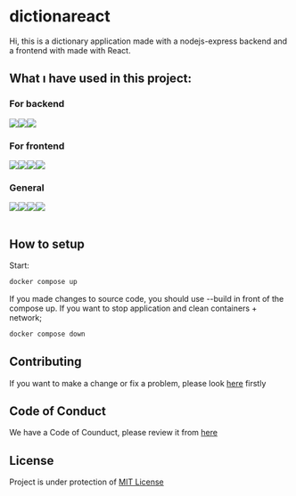 # dictionareact

Hi, this is a dictionary application made with a nodejs-express backend and a frontend with made with React. 

## What ı have used in this project:

### For backend
<div>
  <img src="https://img.shields.io/badge/MongoDB-4EA94B?style=for-the-badge&logo=mongodb&logoColor=white" /><img src="https://img.shields.io/badge/Express.js-404D59?style=for-the-badge"/><img src="https://img.shields.io/badge/node.js-6DA55F?style=for-the-badge&logo=node.js&logoColor=white"/ >
</div>

### For frontend
<div><img src="https://img.shields.io/badge/React-20232A?style=for-the-badge&logo=react&logoColor=61DAFB"/><img src="https://img.shields.io/badge/ESLint-4B3263?style=for-the-badge&logo=eslint&logoColor=white" /><img src="https://img.shields.io/badge/HTML-239120?style=for-the-badge&logo=html5&logoColor=white" /><img src="https://img.shields.io/badge/CSS-239120?&style=for-the-badge&logo=css3&logoColor=white" /></div>

### General
<div><img src="https://img.shields.io/badge/pnpm-%234a4a4a.svg?style=for-the-badge&logo=pnpm&logoColor=f69220" /><img src="https://img.shields.io/badge/typescript-%23007ACC.svg?style=for-the-badge&logo=typescript&logoColor=white" /><img src="https://img.shields.io/badge/docker-%230db7ed.svg?style=for-the-badge&logo=docker&logoColor=white" /><img src="https://img.shields.io/badge/vite-%23646CFF.svg?style=for-the-badge&logo=vite&logoColor=white"/></div>
<br />

## How to setup

Start:
```sh 
docker compose up
```

If you made changes to source code, you should use --build in front of the compose up. If you want to stop application and clean containers + network;

```sh
docker compose down
```

## Contributing
If you want to make a change or fix a problem, please look [here](./CONTRIBUTING.md) firstly

## Code of Conduct
We have a Code of Counduct, please review it from [here](./CODE_OF_CONDUCT.md)

## License
Project is under protection of [MIT License](./LICENSE) 
